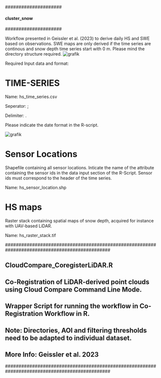 #####################
#### cluster_snow ###
#####################

Workflow presented in Geissler et al. (2023) to derive daily HS and SWE based on observations. SWE maps are only derived if the time series are continous and snow depth time series start with 0 m.
Please mind the directory structure required.
![grafik](https://user-images.githubusercontent.com/132678556/236832304-a619eb17-cb3a-4378-97ec-f2b7b1a42bd2.png)

Required Input data and format:

# TIME-SERIES
Name: hs_time_series.csv 

Seperator: ;

Delimiter: .

Please indicate the date format in the R-script.

![grafik](https://user-images.githubusercontent.com/132678556/236829160-d806ac74-130c-4aef-ac0c-e28c4d777bb8.png)

# Sensor Locations
Shapefile containing all sensor locations. Inticate the name of the attribute containing the sensor ids in the data input section of the R-Script. Sensor ids must correspond to the header of the time series.

Name: hs_sensor_location.shp

# HS maps
Raster stack containing spatial maps of snow depth, acquired for instance with UAV-based LiDAR. 

Name: hs_raster_stack.tif

###############################################################################################
##                              CloudCompare_CoregisterLiDAR.R                               ##
## Co-Registration of LiDAR-derived point clouds using Cloud Compare Command Line Mode.      ##
## Wrapper Script for running the workflow in Co-Registration Workflow in R.                 ##
## Note: Directories, AOI and filtering thresholds need to be adapted to individual dataset. ##
## More Info: Geissler et al. 2023                                                           ##
###############################################################################################
